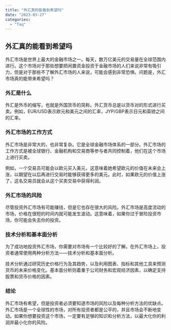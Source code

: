 ```yaml
---
title: "外汇真的能看到希望吗"
date: "2023-03-27"
categories: 
  - "faq"
---
```


## 外汇真的能看到希望吗

外汇市场是世界上最大的金融市场之一。每天，数万亿美元的交易量在全球范围内进行。这个市场对于那些想要把闲置资金投资于金融市场的人们来说非常有吸引力，但是对于那些不了解外汇市场的人来说，可能会感到非常恐惧。问题是，外汇市场真的能带来希望吗？

### 外汇是什么

外汇是外币的缩写，也就是外国货币的简称。外汇货币总是以货币对的形式进行买卖。例如，EUR/USD表示欧元和美元之间的汇率，JYP/GBP表示日元和英镑之间的汇率。

### 外汇市场的工作方式

外汇市场是非常大的，也非常复杂。它是全球金融市场体系的一部分。外汇市场的工作方式是被全球银行、金融机构和交易商等参与者共同控制着，他们在这个市场上进行买卖。

例如，一个交易员可能会以欧元买入美元，这意味着她希望欧元的价值在未来会上涨，以期望在以后再进行交易时能够获得更多的美元。此时，如果欧元的价值上涨了，这名交易员就会从这个买卖交易中获得利润。

### 外汇市场的风险

尽管投资外汇市场有可能赚钱，但是它也存在很大的风险。外汇市场是高度流动的市场，价格在很短的时间内就可能发生波动。这意味着，如果你过于冒险投资市场，你可能会失去你的投资。

### 技术分析和基本面分析

为了成功地投资外汇市场，你需要对市场有一个比较好的了解。在外汇市场上，投资者通常使用两种分析方法——技术分析和基本面分析。

技术分析通过研究历史价格行为及其趋势，以及利用图表、指标和其他工具来预测货币的未来价格变化。基本面分析则着重于公司财务和宏观经济因素，以确定支持股票和货币价格的因素。

### 结论

外汇市场有希望，但是投资者必须要知道市场的风险以及每种分析方法的优缺点。外汇市场是一个全球性的市场，对所有投资者都是公平的，并且市场会不断地变动。如果你想要投资这个市场，一定要有足够的知识和分析方法，以最大化你的利润并最小化你的风险。
